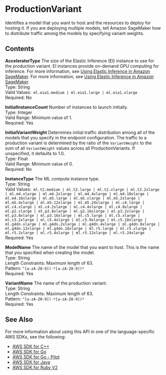 # ProductionVariant<a name="API_ProductionVariant"></a>

Identifies a model that you want to host and the resources to deploy for hosting it\. If you are deploying multiple models, tell Amazon SageMaker how to distribute traffic among the models by specifying variant weights\. 

## Contents<a name="API_ProductionVariant_Contents"></a>

 **AcceleratorType**   <a name="SageMaker-Type-ProductionVariant-AcceleratorType"></a>
The size of the Elastic Inference \(EI\) instance to use for the production variant\. EI instances provide on\-demand GPU computing for inference\. For more information, see [Using Elastic Inference in Amazon SageMaker](http://docs.aws.amazon.com/sagemaker/latest/dg/ei.html)\. For more information, see [Using Elastic Inference in Amazon SageMaker](http://docs.aws.amazon.com/sagemaker/latest/dg/ei.html)\.  
Type: String  
Valid Values:` ml.eia1.medium | ml.eia1.large | ml.eia1.xlarge`   
Required: No

 **InitialInstanceCount**   <a name="SageMaker-Type-ProductionVariant-InitialInstanceCount"></a>
Number of instances to launch initially\.  
Type: Integer  
Valid Range: Minimum value of 1\.  
Required: Yes

 **InitialVariantWeight**   <a name="SageMaker-Type-ProductionVariant-InitialVariantWeight"></a>
Determines initial traffic distribution among all of the models that you specify in the endpoint configuration\. The traffic to a production variant is determined by the ratio of the `VariantWeight` to the sum of all `VariantWeight` values across all ProductionVariants\. If unspecified, it defaults to 1\.0\.   
Type: Float  
Valid Range: Minimum value of 0\.  
Required: No

 **InstanceType**   <a name="SageMaker-Type-ProductionVariant-InstanceType"></a>
The ML compute instance type\.  
Type: String  
Valid Values:` ml.t2.medium | ml.t2.large | ml.t2.xlarge | ml.t2.2xlarge | ml.m4.xlarge | ml.m4.2xlarge | ml.m4.4xlarge | ml.m4.10xlarge | ml.m4.16xlarge | ml.m5.large | ml.m5.xlarge | ml.m5.2xlarge | ml.m5.4xlarge | ml.m5.12xlarge | ml.m5.24xlarge | ml.c4.large | ml.c4.xlarge | ml.c4.2xlarge | ml.c4.4xlarge | ml.c4.8xlarge | ml.p2.xlarge | ml.p2.8xlarge | ml.p2.16xlarge | ml.p3.2xlarge | ml.p3.8xlarge | ml.p3.16xlarge | ml.c5.large | ml.c5.xlarge | ml.c5.2xlarge | ml.c5.4xlarge | ml.c5.9xlarge | ml.c5.18xlarge | ml.g4dn.xlarge | ml.g4dn.2xlarge | ml.g4dn.4xlarge | ml.g4dn.8xlarge | ml.g4dn.12xlarge | ml.g4dn.16xlarge | ml.r5.large | ml.r5.xlarge | ml.r5.2xlarge | ml.r5.4xlarge | ml.r5.12xlarge | ml.r5.24xlarge`   
Required: Yes

 **ModelName**   <a name="SageMaker-Type-ProductionVariant-ModelName"></a>
The name of the model that you want to host\. This is the name that you specified when creating the model\.  
Type: String  
Length Constraints: Maximum length of 63\.  
Pattern: `^[a-zA-Z0-9](-*[a-zA-Z0-9])*`   
Required: Yes

 **VariantName**   <a name="SageMaker-Type-ProductionVariant-VariantName"></a>
The name of the production variant\.  
Type: String  
Length Constraints: Maximum length of 63\.  
Pattern: `^[a-zA-Z0-9](-*[a-zA-Z0-9])*`   
Required: Yes

## See Also<a name="API_ProductionVariant_SeeAlso"></a>

For more information about using this API in one of the language\-specific AWS SDKs, see the following:
+  [AWS SDK for C\+\+](https://docs.aws.amazon.com/goto/SdkForCpp/sagemaker-2017-07-24/ProductionVariant) 
+  [AWS SDK for Go](https://docs.aws.amazon.com/goto/SdkForGoV1/sagemaker-2017-07-24/ProductionVariant) 
+  [AWS SDK for Go \- Pilot](https://docs.aws.amazon.com/goto/SdkForGoPilot/sagemaker-2017-07-24/ProductionVariant) 
+  [AWS SDK for Java](https://docs.aws.amazon.com/goto/SdkForJava/sagemaker-2017-07-24/ProductionVariant) 
+  [AWS SDK for Ruby V2](https://docs.aws.amazon.com/goto/SdkForRubyV2/sagemaker-2017-07-24/ProductionVariant) 